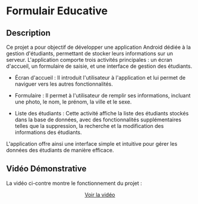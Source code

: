 # Formulair Educative

## Description

Ce projet a pour objectif de développer une application Android dédiée à la gestion d'étudiants, permettant de stocker leurs informations sur un serveur. L'application comporte trois activités principales : un écran d'accueil, un formulaire de saisie, et une interface de gestion des étudiants.

- Écran d'accueil : Il introduit l'utilisateur à l'application et lui permet de naviguer vers les autres fonctionnalités.
  
- Formulaire : Il permet à l'utilisateur de remplir ses informations, incluant une photo, le nom, le prénom, la ville et le sexe.
  
- Liste des étudiants : Cette activité affiche la liste des étudiants stockés dans la base de données, avec des fonctionnalités supplémentaires telles que la suppression, la recherche et la modification des informations des étudiants.
  
L'application offre ainsi une interface simple et intuitive pour gérer les données des étudiants de manière efficace.

## Vidéo Démonstrative

La vidéo ci-contre montre le fonctionnement du projet :

<div align="center">

[Voir la vidéo](https://github.com/user-attachments/assets/a8db53c6-c9fc-422a-961e-2fbe0b2a7baa
)

</div>

